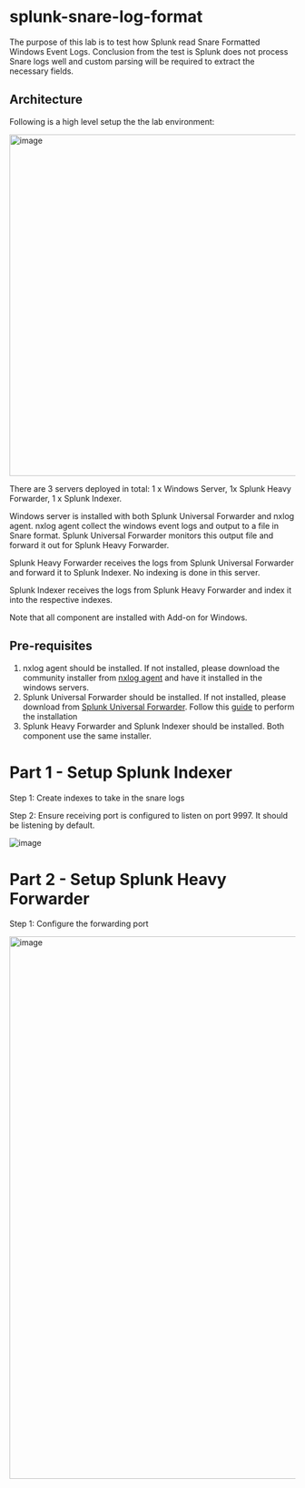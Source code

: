 # splunk-snare-log-format

The purpose of this lab is to test how Splunk read Snare Formatted Windows Event Logs. Conclusion from the test is Splunk does not process Snare logs well and custom parsing will be required to extract the necessary fields. 

## Architecture

Following is a high level setup the the lab environment:

<img width="600" alt="image" src="https://github.com/cloe-tang/splunk-snare-log-format/assets/58005106/c1e74ad1-07d6-4e1d-9a8b-971340a1b60a">

There are 3 servers deployed in total: 1 x Windows Server, 1x Splunk Heavy Forwarder, 1 x Splunk Indexer. 

Windows server is installed with both Splunk Universal Forwarder and nxlog agent. nxlog agent collect the windows event logs and output to a file in Snare format. Splunk Universal Forwarder monitors this output file and forward it out for Splunk Heavy Forwarder. 

Splunk Heavy Forwarder receives the logs from Splunk Universal Forwarder and forward it to Splunk Indexer. No indexing is done in this server. 

Splunk Indexer receives the logs from Splunk Heavy Forwarder and index it into the respective indexes. 

Note that all component are installed with Add-on for Windows. 

## Pre-requisites

1. nxlog agent should be installed. If not installed, please download the community installer from <a href="https://nxlog.co/products/nxlog-community-edition">nxlog agent</a> and have it installed in the windows servers.
2. Splunk Universal Forwarder should be installed. If not installed, please download from <a href="https://www.splunk.com/en_us/download/universal-forwarder.html?_gl=1*a91uvm*_ga*NzcxNjkwMjIxLjE2NjUzNjE0NTM.*_ga_5EPM2P39FV*MTY4NzUxNDA0My45MDEuMC4xNjg3NTE0MDQzLjYwLjAuMA..&_ga=2.69836435.261926414.1687152020-771690221.1665361453&_gac=1.48488788.1687187465.CjwKCAjw-b-kBhB-EiwA4fvKrPt1pXmmDzQo_KzDHthk4SBAyzjabM4ygxJ5d1u33REUZSF0wnR-pBoC1UUQAvD_BwE">Splunk Universal Forwarder</a>. Follow this <a href="https://docs.splunk.com/Documentation/Forwarder/9.0.5/Forwarder/Installanixuniversalforwarder">guide</a> to perform the installation
3. Splunk Heavy Forwarder and Splunk Indexer should be installed. Both component use the same installer.

# Part 1 - Setup Splunk Indexer

Step 1: Create indexes to take in the snare logs

Step 2: Ensure receiving port is configured to listen on port 9997. It should be listening by default.

![image](https://github.com/cloe-tang/splunk-snare-log-format/assets/58005106/f7acc6ce-32ca-49c7-bd2e-f3a006917856)

# Part 2 - Setup Splunk Heavy Forwarder

Step 1: Configure the forwarding port

<img width="953" alt="image" src="https://github.com/cloe-tang/splunk-snare-log-format/assets/58005106/d20a8156-3832-4654-96f9-2c275450c5cc">



